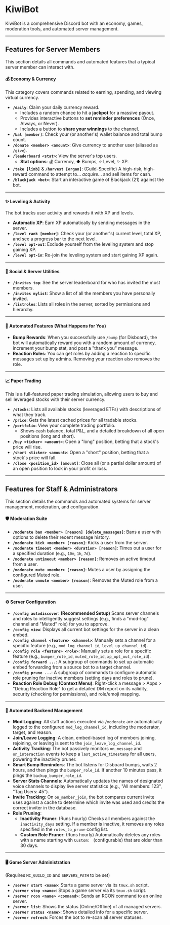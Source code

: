 # KiwiBot

KiwiBot is a comprehensive Discord bot with an economy, games, moderation tools, and automated server management.

---

## Features for Server Members

This section details all commands and automated features that a typical server member can interact with.

#### 💰 Economy & Currency

This category covers commands related to earning, spending, and viewing virtual currency.

- **`/daily`**: Claim your daily currency reward.
  - Includes a random chance to hit a **jackpot** for a massive payout.
  - Provides interactive buttons to **set reminder preferences** (Once, Always, or Never).
  - Includes a button to **share your winnings** to the channel.
- **`/bal [member]`**: Check your (or another's) wallet balance and total bump count.
- **`/donate <member> <amount>`**: Give currency to another user (aliased as `/give`).
- **`/leaderboard <stat>`**: View the server's top users.
  - **Stat options**: 💰 Currency, ⬆️ Bumps, ⭐ Level, ✨ XP.
- **`/take [limb]`** & **`/harvest [organ]`**: (Guild-Specific) A high-risk, high-reward command to attempt to... _acquire_... and sell items for cash.
- **`/blackjack <bet>`**: Start an interactive game of Blackjack (21) against the bot.

---

#### ✨ Leveling & Activity

The bot tracks user activity and rewards it with XP and levels.

- **Automatic XP**: Earn XP automatically by sending messages in the server.
- **`/level rank [member]`**: Check your (or another's) current level, total XP, and see a progress bar to the next level.
- **`/level opt-out`**: Exclude yourself from the leveling system and stop gaining XP.
- **`/level opt-in`**: Re-join the leveling system and start gaining XP again.

---

#### 🤝 Social & Server Utilities

- **`/invites top`**: See the server leaderboard for who has invited the most members.
- **`/invites mylist`**: Show a list of all the members you have personally invited.
- **`/listroles`**: Lists all roles in the server, sorted by permissions and hierarchy.

---

#### 🤖 Automated Features (What Happens for You)

- **Bump Rewards**: When you successfully use `/bump` (for Disboard), the bot will automatically reward you with a random amount of currency, increment your bump stat, and post a "thank you" message.
- **Reaction Roles**: You can get roles by adding a reaction to specific messages set up by admins. Removing your reaction also removes the role.

---

#### 📈 Paper Trading

This is a full-featured paper trading simulation, allowing users to buy and sell leveraged stocks with their server currency.

- **`/stocks`**: Lists all available stocks (leveraged ETFs) with descriptions of what they track.
- **`/price`**: Gets the latest cached prices for all tradable stocks.
- **`/portfolio`**: View your complete trading portfolio.
  - Shows cash balance, total P&L, and a detailed breakdown of all open positions (long and short).
- **`/buy <ticker> <amount>`**: Open a "long" position, betting that a stock's price will rise.
- **`/short <ticker> <amount>`**: Open a "short" position, betting that a stock's price will fall.
- **`/close <position_id> [amount]`**: Close all (or a partial dollar amount) of an open position to lock in your profit or loss.

---

## Features for Staff & Administrators

This section details the commands and automated systems for server management, moderation, and configuration.

#### 🛡️ Moderation Suite

- **`/moderate ban <member> [reason] [delete_messages]`**: Bans a user with options to delete their recent message history.
- **`/moderate kick <member> [reason]`**: Kicks a user from the server.
- **`/moderate timeout <member> <duration> [reason]`**: Times out a user for a specified duration (e.g., `10m`, `1h`, `7d`).
- **`/moderate untimeout <member> [reason]`**: Removes an active timeout from a user.
- **`/moderate mute <member> [reason]`**: Mutes a user by assigning the configured Muted role.
- **`/moderate unmute <member> [reason]`**: Removes the Muted role from a user.

---

#### ⚙️ Server Configuration

- **`/config autodiscover`**: **(Recommended Setup)** Scans server channels and roles to intelligently suggest settings (e.g., finds a "mod-log" channel and "Muted" role) for you to approve.
- **`/config view`**: Displays all current bot settings for the server in a clean embed.
- **`/config channel <feature> <channel>`**: Manually sets a channel for a specific feature (e.g., `mod_log_channel_id`, `level_up_channel_id`).
- **`/config role <feature> <role>`**: Manually sets a role for a specific feature (e.g., `bumper_role_id`, `muted_role_id`, `xp_opt_out_role_id`).
- **`/config forward ...`**: A subgroup of commands to set up automatic embed forwarding from a source bot to a target channel.
- **`/config prune ...`**: A subgroup of commands to configure automatic role pruning for inactive members (setting days and roles to prune).
- **Reaction Role Debug (Context Menu)**: Right-click a message > Apps > "Debug Reaction Role" to get a detailed DM report on its validity, security (checking for permissions), and role/emoji mapping.

---

#### 🤖 Automated Backend Management

- **Mod Logging**: All staff actions executed via `/moderate` are automatically logged to the configured `mod_log_channel_id`, including the moderator, target, and reason.
- **Join/Leave Logging**: A clean, embed-based log of members joining, rejoining, or leaving is sent to the `join_leave_log_channel_id`.
- **Activity Tracking**: The bot passively monitors `on_message` and `on_interaction` events to keep a `last_active_timestamp` for all users, powering the inactivity pruner.
- **Smart Bump Reminders**: The bot listens for Disboard bumps, waits 2 hours, and then pings the `bumper_role_id`. If another 10 minutes pass, it pings the `backup_bumper_role_id`.
- **Server Stats Channels**: Automatically updates the names of designated voice channels to display live server statistics (e.g., "All members: 123", "Tag Users: 45").
- **Invite Tracking**: On `on_member_join`, the bot compares current invite uses against a cache to determine which invite was used and credits the correct inviter in the database.
- **Role Pruning**:
  - **Inactivity Pruner**: (Runs hourly) Checks all members against the `inactivity_days` setting. If a member is inactive, it removes any roles specified in the `roles_to_prune` config list.
  - **Custom Role Pruner**: (Runs hourly) Automatically deletes any roles with a name starting with `Custom: ` (configurable) that are older than 30 days.

---

#### 🖥️ Game Server Administration

(Requires `MC_GUILD_ID` and `SERVERS_PATH` to be set)

- **`/server start <name>`**: Starts a game server via its `tmux.sh` script.
- **`/server stop <name>`**: Stops a game server via its `tmux.sh` script.
- **`/server rcon <name> <command>`**: Sends an RCON command to an online server.
- **`/server list`**: Shows the status (Online/Offline) of all managed servers.
- **`/server status <name>`**: Shows detailed info for a specific server.
- **`/server refresh`**: Forces the bot to re-scan all server statuses.
